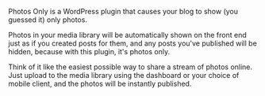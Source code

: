 Photos Only is a WordPress plugin that causes your blog to show (you guessed it) only photos.

Photos in your media library will be automatically shown on the front end just as if you created posts for them, and any posts you've published will be hidden, because with this plugin, it's photos only.

Think of it like the easiest possible way to share a stream of photos online.  Just upload to the media library using the dashboard or your choice of mobile client, and the photos will be instantly published.